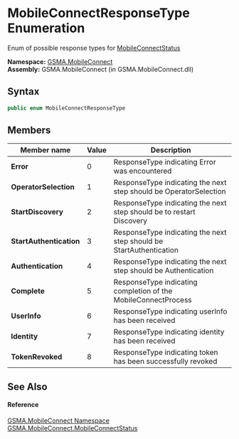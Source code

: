 MobileConnectResponseType Enumeration
=====================================
Enum of possible response types for [MobileConnectStatus][1]

**Namespace:** [GSMA.MobileConnect][2]  
**Assembly:** GSMA.MobileConnect (in GSMA.MobileConnect.dll)

Syntax
------

```csharp
public enum MobileConnectResponseType
```


Members
-------

Member name             | Value | Description                                                          
----------------------- | ----- | -------------------------------------------------------------------- 
**Error**               | 0     | ResponseType indicating Error was encountered                        
**OperatorSelection**   | 1     | ResponseType indicating the next step should be OperatorSelection    
**StartDiscovery**      | 2     | ResponseType indicating the next step should be to restart Discovery 
**StartAuthentication** | 3     | ResponseType indicating the next step should be StartAuthentication  
**Authentication**      | 4     | ResponseType indicating the next step should be Authentication       
**Complete**            | 5     | ResponseType indicating completion of the MobileConnectProcess       
**UserInfo**            | 6     | ResponseType indicating userInfo has been received                   
**Identity**            | 7     | ResponseType indicating identity has been received                   
**TokenRevoked**        | 8     | ResponseType indicating token has been successfully revoked          


See Also
--------

#### Reference
[GSMA.MobileConnect Namespace][2]  
[GSMA.MobileConnect.MobileConnectStatus][1]  

[1]: ../MobileConnectStatus/README.md
[2]: ../README.md
[3]: ../../_icons/Help.png